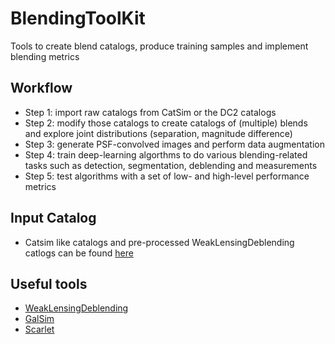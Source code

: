 # BlendingToolKit
Tools to create blend catalogs, produce training samples and implement blending metrics

## Workflow
- Step 1: import raw catalogs from CatSim or the DC2 catalogs
- Step 2: modify those catalogs to create catalogs of (multiple) blends and explore joint distributions (separation, magnitude difference)
- Step 3: generate PSF-convolved images and perform data augmentation
- Step 4: train deep-learning algorthms to do various blending-related tasks such as detection, segmentation, deblending and measurements
- Step 5: test algorithms with a set of low- and high-level performance metrics


## Input Catalog
- Catsim like catalogs and pre-processed WeakLensingDeblending catlogs can be found [here](https://weaklensingdeblending.readthedocs.io/en/latest/products.html)

## Useful tools
- [WeakLensingDeblending](https://github.com/LSSTDESC/WeakLensingDeblending)
- [GalSim](https://github.com/GalSim-developers/GalSim/)
- [Scarlet](https://github.com/fred3m/scarlet/)
